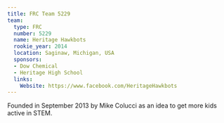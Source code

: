 ```yaml
---
title: FRC Team 5229
team:
  type: FRC
  number: 5229
  name: Heritage Hawkbots
  rookie_year: 2014
  location: Saginaw, Michigan, USA
  sponsors:
  - Dow Chemical
  - Heritage High School
  links:
    Website: https://www.facebook.com/HeritageHawkbots
---
```


Founded in September 2013 by Mike Colucci as an idea to get more kids active in STEM. 
